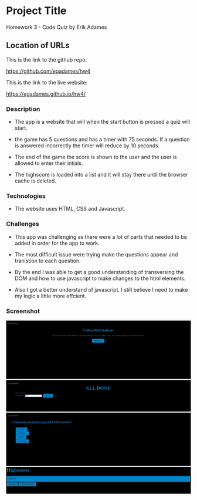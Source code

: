 # Project Title

Homework 3 - Code Quiz by Erik Adames

## Location of URLs

This is the link to the github repo:

https://github.com/egadames/hw4

This is the link to the live website:

https://egadames.github.io/hw4/

### Description

- The app is a website that will when the start button is pressed a quiz will start.

- the game has 5 questions and has a timer with 75 seconds. If a question is answered incorrectly
the timer will reduce by 10 seconds.

- The end of the game the score is shown to the user and the user is allowed to enter their intials.

- The highscore is loaded into a list and it will stay there until the browser cache is deleted.

### Technologies

- The website uses HTML, CSS and Javascript.

### Challenges

- This app was challenging as there were a lot of parts that needed to be added in order for the app to work.

- The most difficult issue were trying make the questions appear and tranistion to each question. 

- By the end I was able to get a good understanding of transversing the DOM and how to use javascript to make changes to the html elements.

- Also I got a better understand of javascript. I still believe I need to make my logic a little more effcient.

### Screenshot

![Start Screen](./Assets/StartScreen.JPG)
![Final](./Assets/final.JPG)
![Quiz](./Assets/Quiz.JPG)
![highscores](./Assets/highscores.JPG)

